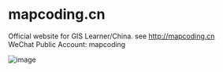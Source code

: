 # mapcoding.cn
Official website for GIS Learner/China. see http://mapcoding.cn \
WeChat Public Account: mapcoding

![image](https://user-images.githubusercontent.com/15833367/160532467-e5e8b097-89f8-4627-90cd-bb2514932872.png)
